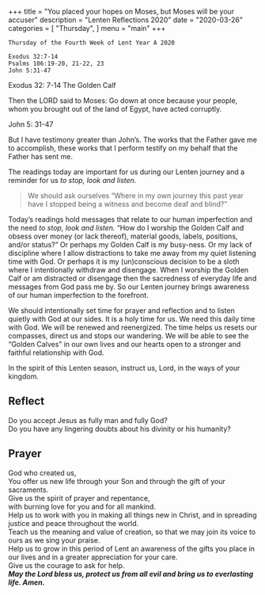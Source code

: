 +++
title = "You placed your hopes on Moses, but Moses will be your accuser"
description = "Lenten Reflections 2020"
date = "2020-03-26"
categories = [
    "Thursday",
]
menu = "main"
+++

```
Thursday of the Fourth Week of Lent Year A 2020

Exodus 32:7-14
Psalms 106:19-20, 21-22, 23
John 5:31-47

```

Exodus 32: 7-14 The Golden Calf

Then the LORD said to Moses: Go down at once because your people, whom you brought out of the land of Egypt, have acted corruptly.

John 5: 31-47

But I have testimony greater than John’s. The works that the Father gave me to accomplish, these works that I perform testify on my behalf that the Father has sent me.

The readings today are important for us during our Lenten journey and a reminder for us *to stop, look and listen.* 
>We should ask ourselves “Where in my own journey this past year have I stopped being a witness and become deaf and blind?” 

Today’s readings hold messages that relate to our human imperfection and the need *to stop, look and listen.* 
“How do I worship the Golden Calf and obsess over money (or lack thereof), material goods, labels, positions, and/or status?” Or perhaps my Golden Calf is my busy-ness. Or my lack of discipline where I allow distractions to take me away from my quiet listening time with God. Or perhaps it is my (un)conscious decision to be a sloth where I intentionally withdraw and disengage. When I worship the Golden Calf or am distracted or disengage then the sacredness of everyday life and messages from God pass me by. So our Lenten journey brings awareness of our human imperfection to the forefront. 

We should intentionally set time for prayer and reflection and to listen quietly with God at our sides. It is a holy time for us. We need this daily time with God. We will be renewed and reenergized. The time helps us resets our compasses, direct us and stops our wandering. We will be able to see the “Golden Calves” in our own lives and our hearts open to a stronger and faithful relationship with God.

In the spirit of this Lenten season, instruct us, Lord, in the ways of your kingdom.                                                          

## Reflect
Do you accept Jesus as fully man and fully God?   
Do you have any lingering doubts about his divinity or his humanity?

## Prayer

God who created us,  
You offer us new life through your Son and   through the gift of your sacraments.  
Give us the spirit of prayer and repentance,  
with burning love for you and for all mankind.  
Help us to work with you in making all things new in Christ, and in spreading justice and peace throughout the world.  
Teach us the meaning and value of creation, so that we may join its voice to ours as we sing your praise.  
Help us to grow in this period of Lent an awareness of the gifts you place in our lives and in a greater appreciation for your care.  
Give us the courage to ask for help.  
**_May the Lord bless us, protect us from all evil and bring us to everlasting life. Amen._**